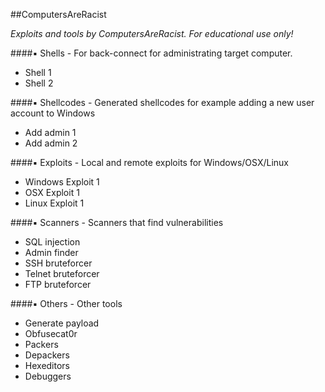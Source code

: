 ##ComputersAreRacist
<p align="left"><i>Exploits and tools by ComputersAreRacist. For educational use only!</i></p>

####:black_small_square: Shells - For back-connect for administrating target computer.

* Shell 1
* Shell 2

####:black_small_square: Shellcodes - Generated shellcodes for example adding a new user account to Windows

* Add admin 1
* Add admin 2

####:black_small_square: Exploits - Local and remote exploits for Windows/OSX/Linux

* Windows Exploit 1
* OSX Exploit 1
* Linux Exploit 1

####:black_small_square: Scanners - Scanners that find vulnerabilities

* SQL injection
* Admin finder
* SSH bruteforcer
* Telnet bruteforcer
* FTP bruteforcer

####:black_small_square: Others - Other tools

* Generate payload
* Obfusecat0r
* Packers
* Depackers
* Hexeditors
* Debuggers
